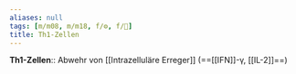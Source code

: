 ```yaml
---
aliases: null
tags: [m/m08, m/m18, f/⚙️, f/🦠]
title: Th1-Zellen
---
```

**Th1-Zellen**:: Abwehr von [[Intrazelluläre Erreger]] (==[[IFN]]-γ, [[IL-2]]==)